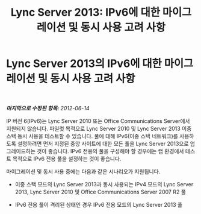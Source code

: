 ﻿---
title: 'Lync Server 2013: IPv6에 대한 마이그레이션 및 동시 사용 고려 사항'
TOCTitle: IPv6에 대한 마이그레이션 및 동시 사용 고려 사항
ms:assetid: 8c769c4f-c8a9-4cbf-9080-beee3be9848a
ms:mtpsurl: https://technet.microsoft.com/ko-kr/library/JJ205068(v=OCS.15)
ms:contentKeyID: 49304322
ms.date: 08/10/2015
mtps_version: v=OCS.15
ms.translationtype: HT
---

# Lync Server 2013의 IPv6에 대한 마이그레이션 및 동시 사용 고려 사항

 

_**마지막으로 수정된 항목:** 2012-06-14_

IP 버전 6(IPv6)는 Lync Server 2010 또는 Office Communications Server에서 지원되지 않습니다. 파일럿 목적으로 Lync Server 2010 및 Lync Server 2013 이중 스택 동시 사용을 테스트할 수 있습니다. 풀에 대해 IPv6(이중 스택 네트워크)를 사용하도록 설정하려면 먼저 지정된 중앙 사이트에 대한 모든 풀을 Lync Server 2013으로 업그레이드하는 것이 좋습니다. IPv6 전용의 풀을 구성해야 할 경우에는 랩 환경에서 테스트 목적으로 IPv6 전용 풀을 설정하는 것이 좋습니다.

마이그레이션 및 동시 사용 중에는 다음과 같은 시나리오가 지원됩니다.

  - 이중 스택 모드의 Lync Server 2013과 동시 사용되는 IPv4 모드의 Lync Server 2013, Lync Server 2010 및 Office Communications Server 2007 R2 풀

  - IPv6 전용 풀이 격리된 상태인 경우 IPv6 전용 모드의 Lync Server 2013 풀

